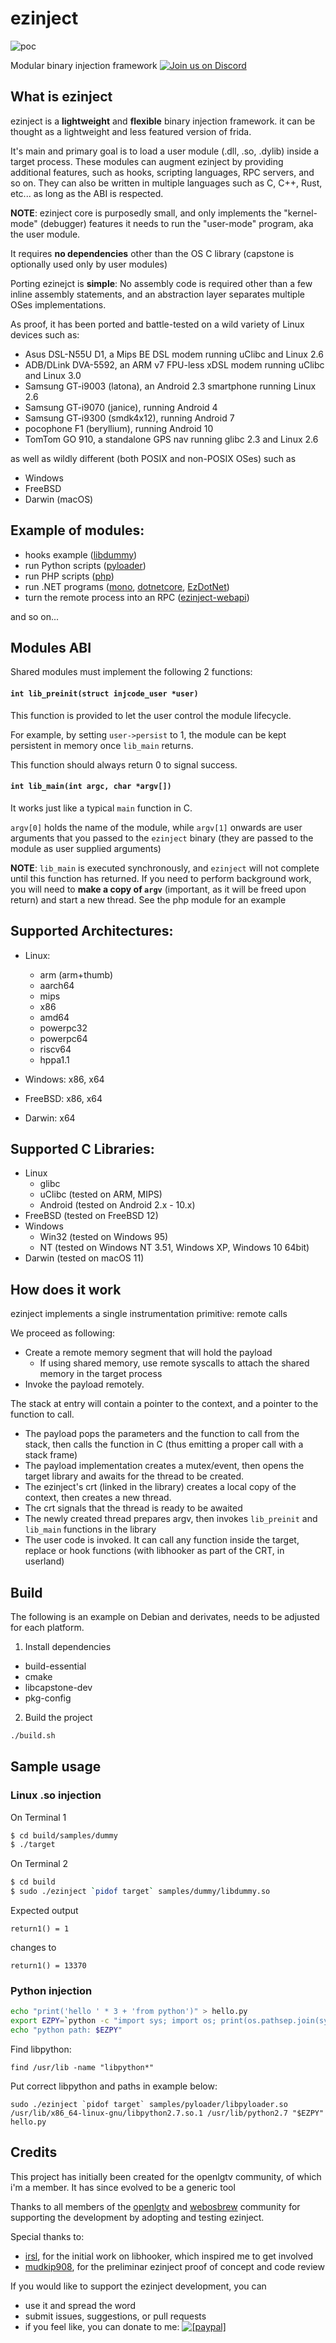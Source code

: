 # ezinject

![poc](doc/ezinject_w95.gif)

Modular binary injection framework [![Join us on Discord](https://img.shields.io/static/v1?link=https://discord.gg/wsZhBCEJsX&message=Join%20Discord&logo=discord&style=flat&color=107090&labelColor=5E5E5E&label=&logoColor=white)](https://discord.gg/wsZhBCEJsX)

## What is ezinject
ezinject is a **lightweight** and **flexible** binary injection framework.
it can be thought as a lightweight and less featured version of frida.

It's main and primary goal is to load a user module (.dll, .so, .dylib) inside a target process.
These modules can augment ezinject by providing additional features, such as hooks, scripting languages, RPC servers, and so on.
They can also be written in multiple languages such as C, C++, Rust, etc... as long as the ABI is respected.

**NOTE**: ezinject core is purposedly small, and only implements the "kernel-mode" (debugger) features it needs to run the "user-mode" program, aka the user module.

It requires **no dependencies** other than the OS C library (capstone is optionally used only by user modules)

Porting ezinejct is **simple**: No assembly code is required other than a few inline assembly statements, and an abstraction layer separates multiple OSes implementations.

As proof, it has been ported and battle-tested on a wild variety of Linux devices such as:

- Asus DSL-N55U D1, a Mips BE DSL modem running uClibc and Linux 2.6
- ADB/DLink DVA-5592, an ARM v7 FPU-less xDSL modem running uClibc and Linux 3.0
- Samsung GT-i9003 (latona), an Android 2.3 smartphone running Linux 2.6
- Samsung GT-i9070 (janice), running Android 4
- Samsung GT-i9300 (smdk4x12), running Android 7
- pocophone F1 (beryllium), running Android 10
- TomTom GO 910, a standalone GPS nav running glibc 2.3 and Linux 2.6

as well as wildly different (both POSIX and non-POSIX OSes) such as

- Windows
- FreeBSD
- Darwin (macOS)

## Example of modules:
- hooks example ([libdummy](https://github.com/smx-smx/ezinject/tree/master/samples/dummy))
- run Python scripts ([pyloader](https://github.com/smx-smx/ezinject/tree/master/samples/pyloader))
- run PHP scripts ([php](https://github.com/smx-smx/ezinject/tree/master/samples/php))
- run .NET programs ([mono](https://github.com/smx-smx/ezinject/tree/master/samples/mono), [dotnetcore](https://github.com/smx-smx/ezinject/tree/master/samples/dotnetcore), [EzDotNet](https://github.com/smx-smx/EzDotnet))
- turn the remote process into an RPC ([ezinject-webapi](https://github.com/smx-smx/ezinject-webapi))

and so on...

## Modules ABI
Shared modules must implement the following 2 functions:

#### `int lib_preinit(struct injcode_user *user)`
This function is provided to let the user control the module lifecycle.

For example, by setting `user->persist` to 1, the module can be kept persistent in memory once `lib_main` returns.

This function should always return 0 to signal success.

#### `int lib_main(int argc, char *argv[])`
It works just like a typical `main` function in C.

`argv[0]` holds the name of the module, while `argv[1]` onwards are user arguments that you passed to the `ezinject` binary (they are passed to the module as user supplied arguments)

**NOTE**: `lib_main` is executed synchronously, and `ezinject` will not complete until this function has returned. If you need to perform background work, you will need to **make a copy of `argv`** (important, as it will be freed upon return) and start a new thread.
See the php module for an example


## Supported Architectures:
- Linux:
  - arm (arm+thumb)
  - aarch64
  - mips
  - x86
  - amd64
  - powerpc32
  - powerpc64
  - riscv64
  - hppa1.1

- Windows: x86, x64
- FreeBSD: x86, x64
- Darwin: x64

## Supported C Libraries:
- Linux
  - glibc
  - uClibc (tested on ARM, MIPS)
  - Android (tested on Android 2.x - 10.x)
- FreeBSD (tested on FreeBSD 12)
- Windows
  - Win32 (tested on Windows 95)
  - NT (tested on Windows NT 3.51, Windows XP, Windows 10 64bit)
- Darwin (tested on macOS 11)

## How does it work

ezinject implements a single instrumentation primitive: remote calls

We proceed as following:

- Create a remote memory segment that will hold the payload
  - If using shared memory, use remote syscalls to attach the shared memory in the target process
- Invoke the payload remotely.

The stack at entry will contain a pointer to the context, and a pointer to the function to call.
- The payload pops the parameters and the function to call from the stack, then calls the function in C (thus emitting a proper call with a stack frame)
- The payload implementation creates a mutex/event, then opens the target library and awaits for the thread to be created.
- The ezinject's crt (linked in the library) creates a local copy of the context, then creates a new thread.
- The crt signals that the thread is ready to be awaited
- The newly created thread prepares argv, then invokes `lib_preinit` and `lib_main` functions in the library
- The user code is invoked. It can call any function inside the target, replace or hook functions (with libhooker as part of the CRT, in userland)

## Build

The following is an example on Debian and derivates, needs to be adjusted for each platform.

1. Install dependencies
- build-essential
- cmake
- libcapstone-dev
- pkg-config

2. Build the project
```sh
./build.sh
```

## Sample usage

### Linux .so injection

On Terminal 1
```sh
$ cd build/samples/dummy
$ ./target
```

On Terminal 2
```sh
$ cd build
$ sudo ./ezinject `pidof target` samples/dummy/libdummy.so
```

Expected output
```text
return1() = 1
```
changes to
```
return1() = 13370
```

### Python injection

```sh
echo "print('hello ' * 3 + 'from python')" > hello.py
export EZPY=`python -c "import sys; import os; print(os.pathsep.join(sys.path))"`
echo "python path: $EZPY"
```

Find libpython:
```
find /usr/lib -name "libpython*"
```

Put correct libpython and paths in example below:
```
sudo ./ezinject `pidof target` samples/pyloader/libpyloader.so /usr/lib/x86_64-linux-gnu/libpython2.7.so.1 /usr/lib/python2.7 "$EZPY" hello.py
```

## Credits
This project has initially been created for the openlgtv community, of which i'm a member. It has since evolved to be a generic tool

Thanks to all members of the [openlgtv](https://github.com/openlgtv) and [webosbrew](https://github.com/webosbrew) community for supporting the development by adopting and testing ezinject.

Special thanks to:
- [irsl](https://github.com/irsl), for the initial work on libhooker, which inspired me to get involved
- [mudkip908](https://github.com/mudkip908), for the preliminar ezinject proof of concept and code review

If you would like to support the ezinject development, you can
- use it and spread the word
- submit issues, suggestions, or pull requests
- if you feel like, you can donate to me: <a href="https://www.paypal.com/cgi-bin/webscr?cmd=_s-xclick&hosted_button_id=K58G5YC9M76QN"><img src="https://www.paypalobjects.com/en_US/i/btn/btn_donate_LG.gif" alt="[paypal]" /></a>
